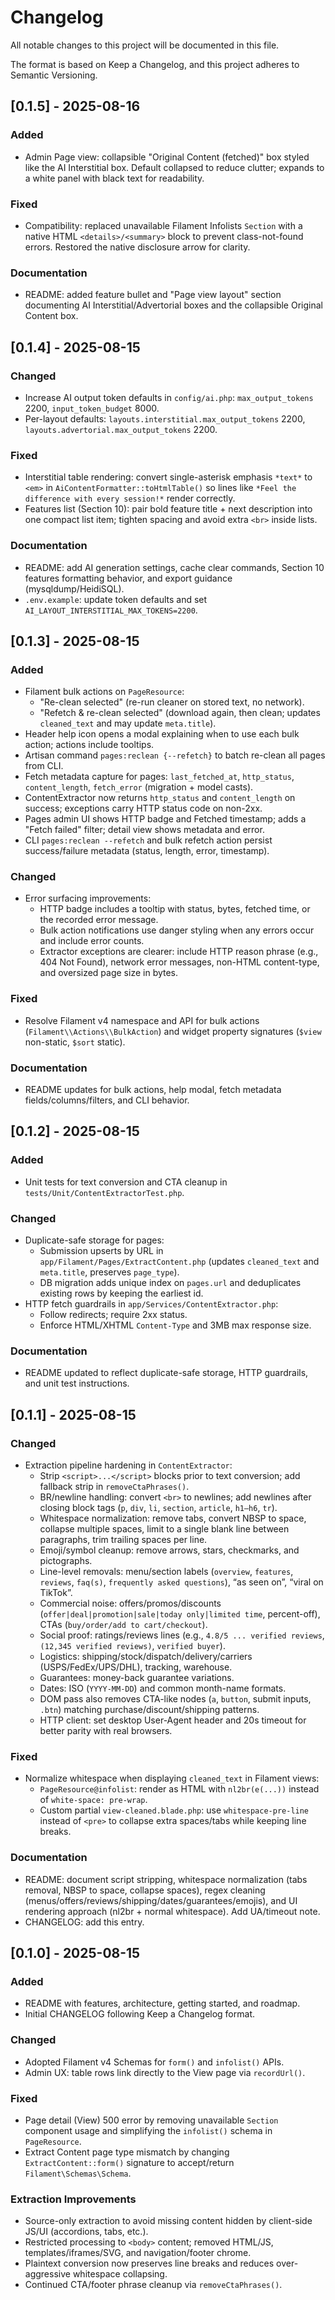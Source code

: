 # Changelog

All notable changes to this project will be documented in this file.

The format is based on Keep a Changelog, and this project adheres to Semantic Versioning.

## [0.1.5] - 2025-08-16

### Added
- Admin Page view: collapsible "Original Content (fetched)" box styled like the AI Interstitial box. Default collapsed to reduce clutter; expands to a white panel with black text for readability.

### Fixed
- Compatibility: replaced unavailable Filament Infolists `Section` with a native HTML `<details>/<summary>` block to prevent class-not-found errors. Restored the native disclosure arrow for clarity.

### Documentation
- README: added feature bullet and "Page view layout" section documenting AI Interstitial/Advertorial boxes and the collapsible Original Content box.

## [0.1.4] - 2025-08-15

### Changed
- Increase AI output token defaults in `config/ai.php`: `max_output_tokens` 2200, `input_token_budget` 8000.
- Per-layout defaults: `layouts.interstitial.max_output_tokens` 2200, `layouts.advertorial.max_output_tokens` 2200.

### Fixed
- Interstitial table rendering: convert single-asterisk emphasis `*text*` to `<em>` in `AiContentFormatter::toHtmlTable()` so lines like `*Feel the difference with every session!*` render correctly.
 - Features list (Section 10): pair bold feature title + next description into one compact list item; tighten spacing and avoid extra `<br>` inside lists.

### Documentation
- README: add AI generation settings, cache clear commands, Section 10 features formatting behavior, and export guidance (mysqldump/HeidiSQL).
- `.env.example`: update token defaults and set `AI_LAYOUT_INTERSTITIAL_MAX_TOKENS=2200`.

## [0.1.3] - 2025-08-15

### Added
- Filament bulk actions on `PageResource`:
  - "Re-clean selected" (re-run cleaner on stored text, no network).
  - "Refetch & re-clean selected" (download again, then clean; updates `cleaned_text` and may update `meta.title`).
- Header help icon opens a modal explaining when to use each bulk action; actions include tooltips.
- Artisan command `pages:reclean {--refetch}` to batch re-clean all pages from CLI.
 - Fetch metadata capture for pages: `last_fetched_at`, `http_status`, `content_length`, `fetch_error` (migration + model casts).
 - ContentExtractor now returns `http_status` and `content_length` on success; exceptions carry HTTP status code on non-2xx.
 - Pages admin UI shows HTTP badge and Fetched timestamp; adds a "Fetch failed" filter; detail view shows metadata and error.
 - CLI `pages:reclean --refetch` and bulk refetch action persist success/failure metadata (status, length, error, timestamp).

### Changed
- Error surfacing improvements:
  - HTTP badge includes a tooltip with status, bytes, fetched time, or the recorded error message.
  - Bulk action notifications use danger styling when any errors occur and include error counts.
  - Extractor exceptions are clearer: include HTTP reason phrase (e.g., 404 Not Found), network error messages, non-HTML content-type, and oversized page size in bytes.

### Fixed
- Resolve Filament v4 namespace and API for bulk actions (`Filament\\Actions\\BulkAction`) and widget property signatures (`$view` non-static, `$sort` static).

### Documentation
- README updates for bulk actions, help modal, fetch metadata fields/columns/filters, and CLI behavior.

## [0.1.2] - 2025-08-15

### Added
- Unit tests for text conversion and CTA cleanup in `tests/Unit/ContentExtractorTest.php`.

### Changed
- Duplicate-safe storage for pages:
  - Submission upserts by URL in `app/Filament/Pages/ExtractContent.php` (updates `cleaned_text` and `meta.title`, preserves `page_type`).
  - DB migration adds unique index on `pages.url` and deduplicates existing rows by keeping the earliest id.
- HTTP fetch guardrails in `app/Services/ContentExtractor.php`:
  - Follow redirects; require 2xx status.
  - Enforce HTML/XHTML `Content-Type` and 3MB max response size.

### Documentation
- README updated to reflect duplicate-safe storage, HTTP guardrails, and unit test instructions.

## [0.1.1] - 2025-08-15

### Changed
- Extraction pipeline hardening in `ContentExtractor`:
  - Strip `<script>...</script>` blocks prior to text conversion; add fallback strip in `removeCtaPhrases()`.
  - BR/newline handling: convert `<br>` to newlines; add newlines after closing block tags (`p`, `div`, `li`, `section`, `article`, `h1–h6`, `tr`).
  - Whitespace normalization: remove tabs, convert NBSP to space, collapse multiple spaces, limit to a single blank line between paragraphs, trim trailing spaces per line.
  - Emoji/symbol cleanup: remove arrows, stars, checkmarks, and pictographs.
  - Line-level removals: menu/section labels (`overview`, `features`, `reviews`, `faq(s)`, `frequently asked questions`), “as seen on”, “viral on TikTok”.
  - Commercial noise: offers/promos/discounts (`offer|deal|promotion|sale|today only|limited time`, percent-off), CTAs (`buy/order/add to cart/checkout`).
  - Social proof: ratings/reviews lines (e.g., `4.8/5 ... verified reviews`, `(12,345 verified reviews)`, `verified buyer`).
  - Logistics: shipping/stock/dispatch/delivery/carriers (USPS/FedEx/UPS/DHL), tracking, warehouse.
  - Guarantees: money-back guarantee variations.
  - Dates: ISO (`YYYY-MM-DD`) and common month-name formats.
  - DOM pass also removes CTA-like nodes (`a`, `button`, submit inputs, `.btn`) matching purchase/discount/shipping patterns.
  - HTTP client: set desktop User-Agent header and 20s timeout for better parity with real browsers.

### Fixed
- Normalize whitespace when displaying `cleaned_text` in Filament views:
  - `PageResource@infolist`: render as HTML with `nl2br(e(...))` instead of `white-space: pre-wrap`.
  - Custom partial `view-cleaned.blade.php`: use `whitespace-pre-line` instead of `<pre>` to collapse extra spaces/tabs while keeping line breaks.

### Documentation
- README: document script stripping, whitespace normalization (tabs removal, NBSP to space, collapse spaces), regex cleaning (menus/offers/reviews/shipping/dates/guarantees/emojis), and UI rendering approach (nl2br + normal whitespace). Add UA/timeout note.
- CHANGELOG: add this entry.

## [0.1.0] - 2025-08-15

### Added
- README with features, architecture, getting started, and roadmap.
- Initial CHANGELOG following Keep a Changelog format.

### Changed
- Adopted Filament v4 Schemas for `form()` and `infolist()` APIs.
- Admin UX: table rows link directly to the View page via `recordUrl()`.

### Fixed
- Page detail (View) 500 error by removing unavailable `Section` component usage and simplifying the `infolist()` schema in `PageResource`.
- Extract Content page type mismatch by changing `ExtractContent::form()` signature to accept/return `Filament\Schemas\Schema`.

### Extraction Improvements
- Source-only extraction to avoid missing content hidden by client-side JS/UI (accordions, tabs, etc.).
- Restricted processing to `<body>` content; removed HTML/JS, templates/iframes/SVG, and navigation/footer chrome.
- Plaintext conversion now preserves line breaks and reduces over-aggressive whitespace collapsing.
- Continued CTA/footer phrase cleanup via `removeCtaPhrases()`.
